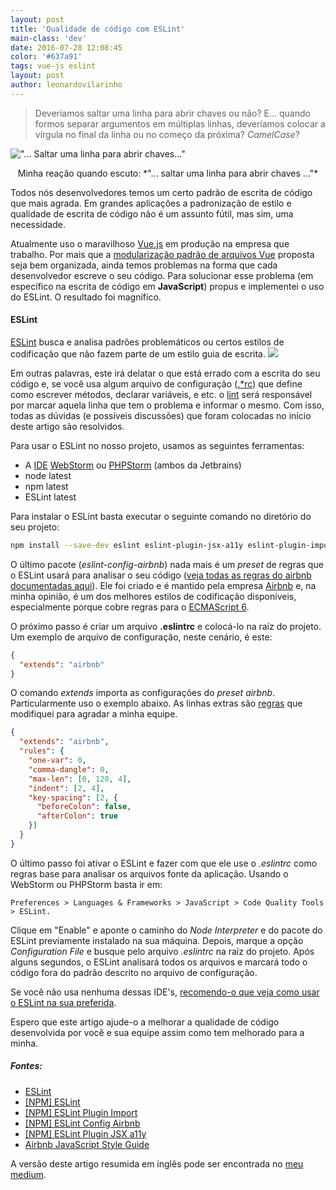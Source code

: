 ```yaml
---
layout: post
title: 'Qualidade de código com ESLint'
main-class: 'dev'
date: 2016-07-28 12:08:45 
color: '#637a91'
tags: vue-js eslint
layout: post
author: leonardovilarinho
---
```


> Deveríamos saltar uma linha para abrir chaves ou não? E... quando formos separar argumentos em múltiplas linhas, deveríamos colocar a vírgula no final da linha ou no começo da próxima? *CamelCase*?

!["... Saltar uma linha para abrir chaves..."](/content/images/2016/07/brackets.gif)
<center>
Minha reação quando escuto: *"... saltar uma linha para abrir chaves ..."*
</center>

Todos nós desenvolvedores temos um certo padrão de escrita de código que mais agrada. Em grandes aplicações a padronização de estilo e qualidade de escrita de código não é um assunto fútil, mas sim, uma necessidade.

Atualmente uso o maravilhoso [Vue.js](http://vuejs.org/) em produção na empresa que trabalho. Por mais que a [modularização padrão de arquivos Vue](http://vuejs.org/guide/application.html#Single-File-Components) proposta seja bem organizada, ainda temos problemas na forma que cada desenvolvedor escreve o seu código. Para solucionar esse problema (em específico na escrita de código em **JavaScript**) propus e implementei o uso do ESLint. O resultado foi magnífico.

#### ESLint
[ESLint](http://eslint.org/docs/about/) busca e analisa padrões problemáticos ou certos estilos de codificação que não fazem parte de um estilo guia de escrita.
![](/content/images/2016/07/que-.gif)

Em outras palavras, este irá delatar o que está errado com a escrita do seu código e, se você usa algum arquivo de configuração ([.*rc](https://en.wikipedia.org/wiki/Configuration_file#UNIX.2FLinux)) que define como escrever métodos, declarar variáveis, e etc. o [lint](https://en.wikipedia.org/wiki/Lint_(software)) será responsável por marcar aquela linha que tem o problema e informar o mesmo. Com isso, todas as dúvidas (e possíveis discussões) que foram colocadas no início deste artigo são resolvidos. 

Para usar o ESLint no nosso projeto, usamos as seguintes ferramentas:

* A [IDE](https://en.wikipedia.org/wiki/Integrated_development_environment) [WebStorm](https://www.jetbrains.com/webstorm/) ou [PHPStorm](https://www.jetbrains.com/phpstorm/) (ambos da Jetbrains)
* node latest
* npm latest
* ESLint latest

Para instalar o ESLint basta executar o seguinte comando no diretório do seu projeto:
```bash
npm install --save-dev eslint eslint-plugin-jsx-a11y eslint-plugin-import eslint-plugin-react eslint-config-airbnb
```

O último pacote (*eslint-config-airbnb*) nada mais é um *preset* de regras que o ESLint usará para analisar o seu código ([veja todas as regras do airbnb documentadas aqui](https://github.com/airbnb/javascript)). Ele foi criado e é mantido pela empresa [Airbnb](https://www.airbnb.com) e, na minha opinião, é um dos melhores estilos de codificação disponíveis, especialmente porque cobre regras para o [ECMAScript 6](https://www.smashingmagazine.com/2015/10/es6-whats-new-next-version-javascript/).

O próximo passo é criar um arquivo **.eslintrc** e colocá-lo na raíz do projeto. Um exemplo de arquivo de configuração, neste cenário, é este:

```json
{
  "extends": "airbnb"
}
```

O comando *extends* importa as configurações do *preset airbnb*. Particularmente uso o exemplo abaixo. As linhas extras são [regras](http://eslint.org/docs/rules/) que modifiquei para agradar a minha equipe. 

```json
{
  "extends": "airbnb",
  "rules": {
    "one-var": 0,
    "comma-dangle": 0,
    "max-len": [0, 120, 4],
    "indent": [2, 4],
    "key-spacing": [2, {
      "beforeColon": false,
      "afterColon": true
    }]
  }
}
```

O último passo foi ativar o ESLint e fazer com que ele use o *.eslintrc* como regras base para analisar os arquivos fonte da aplicação. Usando o WebStorm ou PHPStorm basta ir em:

```
Preferences > Languages & Frameworks > JavaScript > Code Quality Tools > ESLint.
```

Clique em "Enable" e aponte o caminho do *Node Interpreter* e do pacote do ESLint previamente instalado na sua máquina. Depois, marque a opção *Configuration File* e busque pelo arquivo *.eslintrc* na raíz do projeto. Após alguns segundos, o ESLint analisará todos os arquivos e marcará todo o código fora do padrão descrito no arquivo de configuração.

Se você não usa nenhuma dessas IDE's, [recomendo-o que veja como usar o ESLint na sua preferida](http://eslint.org/docs/user-guide/integrations#editors).

Espero que este artigo ajude-o a melhorar a qualidade de código desenvolvida por você e sua equipe assim como tem melhorado para a minha.

##### Fontes:

* [ESLint](http://eslint.org/)
* [[NPM] ESLint](https://www.npmjs.com/package/eslint)
* [[NPM] ESLint Plugin Import](https://www.npmjs.com/package/eslint-plugin-import)
* [[NPM] ESLint Config Airbnb](https://www.npmjs.com/package/eslint-config-airbnb)
* [[NPM] ESLint Plugin JSX a11y](https://www.npmjs.com/package/eslint-plugin-jsx-a11y)
* [Airbnb JavaScript Style Guide](https://github.com/airbnb/javascript)

A versão deste artigo resumida em inglês pode ser encontrada no [meu medium](https://medium.com/tldr-tech/how-to-use-eslint-fbe68662f7b5#.r98jvlsn7).
